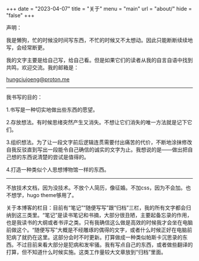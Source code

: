 +++
date  = "2023-04-07"
title = "关于"
menu  = "main"
url = "about/"
hide = "false"
+++

声明：

我是懒狗，忙的时候没时间写东西，不忙的时候又不太想动。因此只能断断续续地写，会经常断更。

我的文字主要是给自己写，给自己看。但是如果它们的读者从我的自言自语中找到共鸣，欢迎交流。我的邮箱是：

hungciujoeng@proton.me

---

我书写的目的：

1.书写是一种切实地做出些东西的愿望。

2.存放想法。有时候思绪突然产生又消失。不想让它们消失的唯一方法就是记下它们。

3.组织想法。为了让一段文字前后逻辑连贯需要付出痛苦的代价，不断地涂抹修改自我反驳直到写出一段能令自己确信的诚实的文字为止。我想说的是——做出把自己想的东西说清楚的尝试是值得的。

4.打造一种类似个人思想博物馆一样的东西。

---


不放技术文档，因为没技术。不放个人简历，像征婚。不加css，因为不会加。也不想学，hugo theme够用了。

关于本博客的栏目：目前有“笔记”“随便写写”跟“归档”三栏，我的所有文字都会归纳到这三类里。“笔记”是读书笔记和书摘，大部分很丑陋，主要起备忘录的作用，也是我读书的大纲或者书评之类。只有我确信这么做是高效的时候我才会坐在电脑前做这个。“随便写写”大概是不经雕琢的偶得的文字，或者什么时候正好在电脑前犯病了就扔在这里。这部分会时不时更新。打算做成一种类似帕斯卡沉思录的东西。不过目前来看大部分是犯病和发牢骚。我有写点自己的东西，或者做些翻译的打算，但不知道什么时候实施。这类工作量较大文章放到“归档”里面。

